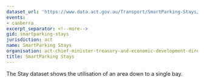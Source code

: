 ```yaml
---
dataset_url: 'https://www.data.act.gov.au/Transport/SmartParking-Stays/mya7-jn3e '
events:
- canberra
excerpt_separator: <!--more-->
gid: smartparking-stays
jurisdiction: act
name: SmartParking Stays
organisation: act-chief-minister-treasury-and-economic-development-directorate
title: SmartParking Stays
---
```


The Stay dataset shows the utilisation of an area down to a single bay.